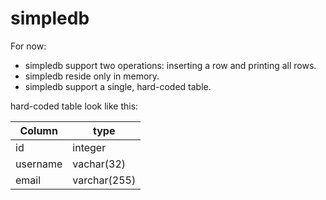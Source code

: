 # simpledb

For now:
- simpledb support two operations: inserting a row and printing all rows.
- simpledb reside only in memory.
- simpledb support a single, hard-coded table.

hard-coded table look like this:

| Column | type|
| --- | --- |
| id | integer |
| username | vachar(32) |
| email | varchar(255) |

